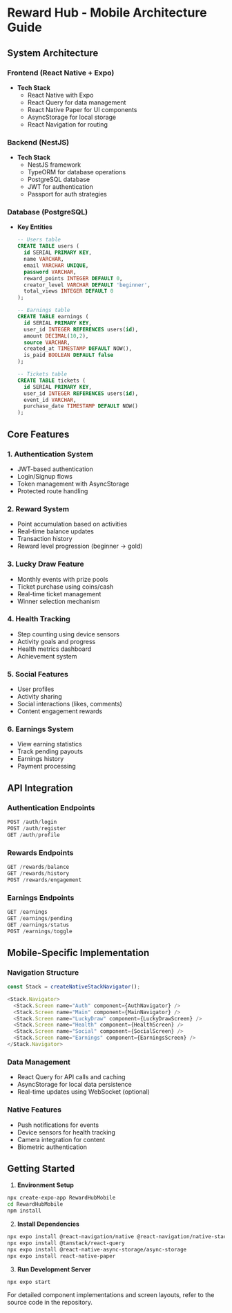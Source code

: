 # Reward Hub - Mobile Architecture Guide

## System Architecture

### Frontend (React Native + Expo)
- **Tech Stack**
  - React Native with Expo
  - React Query for data management
  - React Native Paper for UI components
  - AsyncStorage for local storage
  - React Navigation for routing

### Backend (NestJS)
- **Tech Stack**
  - NestJS framework
  - TypeORM for database operations
  - PostgreSQL database
  - JWT for authentication
  - Passport for auth strategies

### Database (PostgreSQL)
- **Key Entities**
  ```sql
  -- Users table
  CREATE TABLE users (
    id SERIAL PRIMARY KEY,
    name VARCHAR,
    email VARCHAR UNIQUE,
    password VARCHAR,
    reward_points INTEGER DEFAULT 0,
    creator_level VARCHAR DEFAULT 'beginner',
    total_views INTEGER DEFAULT 0
  );

  -- Earnings table
  CREATE TABLE earnings (
    id SERIAL PRIMARY KEY,
    user_id INTEGER REFERENCES users(id),
    amount DECIMAL(10,2),
    source VARCHAR,
    created_at TIMESTAMP DEFAULT NOW(),
    is_paid BOOLEAN DEFAULT false
  );

  -- Tickets table
  CREATE TABLE tickets (
    id SERIAL PRIMARY KEY,
    user_id INTEGER REFERENCES users(id),
    event_id VARCHAR,
    purchase_date TIMESTAMP DEFAULT NOW()
  );
  ```

## Core Features

### 1. Authentication System
- JWT-based authentication
- Login/Signup flows
- Token management with AsyncStorage
- Protected route handling

### 2. Reward System
- Point accumulation based on activities
- Real-time balance updates
- Transaction history
- Reward level progression (beginner → gold)

### 3. Lucky Draw Feature
- Monthly events with prize pools
- Ticket purchase using coins/cash
- Real-time ticket management
- Winner selection mechanism

### 4. Health Tracking
- Step counting using device sensors
- Activity goals and progress
- Health metrics dashboard
- Achievement system

### 5. Social Features
- User profiles
- Activity sharing
- Social interactions (likes, comments)
- Content engagement rewards

### 6. Earnings System
- View earning statistics
- Track pending payouts
- Earnings history
- Payment processing

## API Integration

### Authentication Endpoints
```typescript
POST /auth/login
POST /auth/register
GET /auth/profile
```

### Rewards Endpoints
```typescript
GET /rewards/balance
GET /rewards/history
POST /rewards/engagement
```

### Earnings Endpoints
```typescript
GET /earnings
GET /earnings/pending
GET /earnings/status
POST /earnings/toggle
```

## Mobile-Specific Implementation

### Navigation Structure
```typescript
const Stack = createNativeStackNavigator();

<Stack.Navigator>
  <Stack.Screen name="Auth" component={AuthNavigator} />
  <Stack.Screen name="Main" component={MainNavigator} />
  <Stack.Screen name="LuckyDraw" component={LuckyDrawScreen} />
  <Stack.Screen name="Health" component={HealthScreen} />
  <Stack.Screen name="Social" component={SocialScreen} />
  <Stack.Screen name="Earnings" component={EarningsScreen} />
</Stack.Navigator>
```

### Data Management
- React Query for API calls and caching
- AsyncStorage for local data persistence
- Real-time updates using WebSocket (optional)

### Native Features
- Push notifications for events
- Device sensors for health tracking
- Camera integration for content
- Biometric authentication

## Getting Started

1. **Environment Setup**
```bash
npx create-expo-app RewardHubMobile
cd RewardHubMobile
npm install
```

2. **Install Dependencies**
```bash
npx expo install @react-navigation/native @react-navigation/native-stack
npx expo install @tanstack/react-query
npx expo install @react-native-async-storage/async-storage
npx expo install react-native-paper
```

3. **Run Development Server**
```bash
npx expo start
```

For detailed component implementations and screen layouts, refer to the source code in the repository.